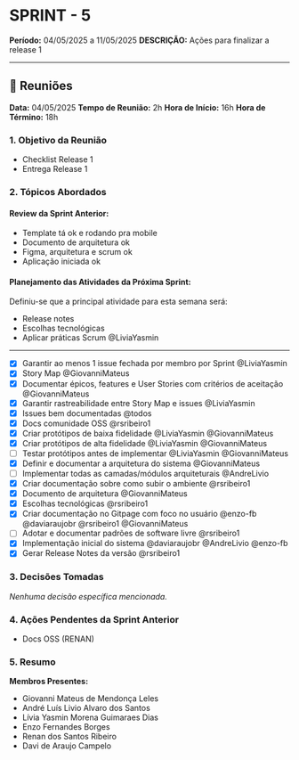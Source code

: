 
# SPRINT - 5
**Período:** 04/05/2025 a 11/05/2025
**DESCRIÇÃO:** Ações para finalizar a release 1

---
## 💬 Reuniões
**Data:** 04/05/2025
**Tempo de Reunião:** 2h
**Hora de Início:** 16h
**Hora de Término:** 18h

### 1. Objetivo da Reunião
* Checklist Release 1
* Entrega Release 1

### 2. Tópicos Abordados
#### Review da Sprint Anterior:
* Template tá ok e rodando pra mobile
* Documento de arquitetura ok
* Figma, arquitetura e scrum ok
* Aplicação iniciada ok

#### Planejamento das Atividades da Próxima Sprint:
Definiu-se que a principal atividade para esta semana será:
* Release notes
* Escolhas tecnológicas
* Aplicar práticas Scrum @LiviaYasmin

---
* [x] Garantir ao menos 1 issue fechada por membro por Sprint @LiviaYasmin
* [x] Story Map @GiovanniMateus
* [x] Documentar épicos, features e User Stories com critérios de aceitação @GiovanniMateus
* [x] Garantir rastreabilidade entre Story Map e issues @LiviaYasmin
* [x] Issues bem documentadas @todos
* [x] Docs comunidade OSS @rsribeiro1
* [x] Criar protótipos de baixa fidelidade @LiviaYasmin @GiovanniMateus
* [x] Criar protótipos de alta fidelidade @LiviaYasmin @GiovanniMateus
* [ ] Testar protótipos antes de implementar @LiviaYasmin @GiovanniMateus
* [x] Definir e documentar a arquitetura do sistema @GiovanniMateus
* [ ] Implementar todas as camadas/módulos arquiteturais @AndreLivio
* [x] Criar documentação sobre como subir o ambiente @rsribeiro1
* [x] Documento de arquitetura @GiovanniMateus
* [x] Escolhas tecnológicas @rsribeiro1
* [x] Criar documentação no Gitpage com foco no usuário @enzo-fb @daviaraujobr @rsribeiro1 @GiovanniMateus
* [ ] Adotar e documentar padrões de software livre @rsribeiro1
* [x] Implementação inicial do sistema @daviaraujobr @AndreLivio @enzo-fb
* [x] Gerar Release Notes da versão @rsribeiro1

### 3. Decisões Tomadas
*Nenhuma decisão específica mencionada.*

### 4. Ações Pendentes da Sprint Anterior
* Docs OSS (RENAN)

### 5. Resumo
**Membros Presentes:**
* Giovanni Mateus de Mendonça Leles
* André Luís Livio Alvaro dos Santos
* Lívia Yasmin Morena Guimaraes Dias
* Enzo Fernandes Borges
* Renan dos Santos Ribeiro
* Davi de Araujo Campelo
